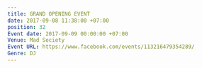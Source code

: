 ```yaml
---
title: GRAND OPENING EVENT
date: 2017-09-08 11:38:00 +07:00
position: 32
Event date: 2017-09-09 00:00:00 +07:00
Venue: Mad Society
Event URL: https://www.facebook.com/events/113216479354289/
Genre: DJ
---
```


